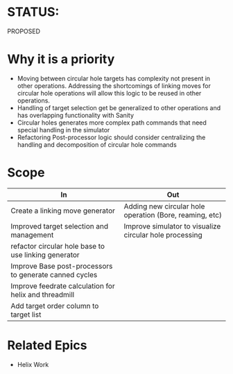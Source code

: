 
# STATUS:
PROPOSED

# Why it is a priority
- Moving between circular hole targets has complexity not present in other operations.  Addressing the shortcomings of linking moves for circular hole operations will allow this logic to be reused in other operations.
- Handling of target selection get be generalized to other operations and has overlapping functionality with Sanity
- Circular holes generates more complex path commands that need special handling in the simulator
- Refactoring Post-processor logic should consider centralizing the handling and decomposition of circular hole commands
# Scope

| In                                                      | Out                                                      |
| ------------------------------------------------------- | -------------------------------------------------------- |
| Create a linking move generator                         | Adding new circular hole operation (Bore,  reaming, etc) |
| Improved target selection and management                |  Improve simulator to visualize circular hole processing |
| refactor circular hole base to use linking generator    |                                                          |
| Improve Base post-processors to generate canned cycles  |                                                          |
| Improve feedrate calculation for helix and threadmill   |                                                          |
| Add target order column to target list                  |                                                          |


# Related Epics
- Helix Work
